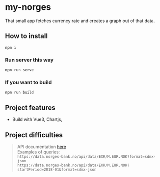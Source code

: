 # my-norges

That small app fetches currency rate and creates a graph out of that data.

## How to install
```
npm i
```

### Run server this way
```
npm run serve
```

### If you want to build
```
npm run build
```

## Project features
- Build with Vue3, Chartjs, 


## Project difficulties

> API documentation [here](https://app.norges-bank.no/query/index.html#/en)  
> Examples of queries:  
> `https://data.norges-bank.no/api/data/EXR/M.EUR.NOK?format=sdmx-json`  
> `https://data.norges-bank.no/api/data/EXR/M.EUR.NOK?startPeriod=2018-01&format=sdmx-json`  


 

